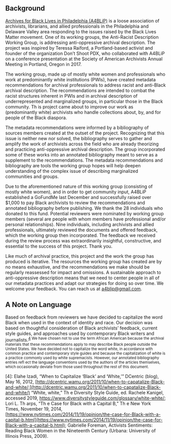 ## Background

[Archives for Black Lives in Philadelphia (A4BLiP)](https://archivesforblacklives.wordpress.com/) is a loose association of archivists, librarians, and allied professionals in the Philadelphia and Delaware Valley area responding to the issues raised by the Black Lives Matter movement. One of its working groups, the Anti-Racist Description Working Group, is addressing anti-oppressive archival description. The project was inspired by Teressa Raiford, a Portland-based activist and founder of the organization Don’t Shoot PDX, who collaborated with A4BLiP on a conference presentation at the Society of American Archivists Annual Meeting in Portland, Oregon in 2017. 

The working group, made up of mostly white women and professionals who work at predominantly white institutions (PWIs), have created metadata recommendations for archival professionals to address racist and anti-Black archival description. The recommendations are intended to combat the racist structures inherent in PWIs and in archival description of underrepresented and marginalized groups, in particular those in the Black community. Th is project came about to improve our work as (predominantly white) archivists who handle collections about, by, and for people of the Black diaspora.

The metadata recommendations were informed by a bibliography of sources members created at the outset of the project. Recognizing that this issue is neither new nor solved, the bibliography serves to gather and amplify the work of archivists across the field who are already theorizing and practicing anti-oppressive archival description. The group incorporated some of these works into an annotated bibliography meant to serve as a supplement to the recommendations. The metadata recommendations and bibliography are tools the working group hopes will help deepen understanding of the complex issue of describing marginalized communities and groups. 

Due to the aforementioned nature of this working group (consisting of mostly white women), and in order to get community input, A4BLiP established a GoFundMe last December and successfully raised over $1,000 to pay Black archivists to review the recommendations and annotated bibliography before publishing. We thank the 28 individuals who donated to this fund. Potential reviewers were nominated by working group members (several are people with whom members have professional and/or personal relationships). Nine individuals, including archivists and allied professionals, ultimately reviewed the documents and offered feedback, which the working group then incorporated. The feedback we received during the review process was extraordinarily insightful, constructive, and essential to the success of this project. Thank you.

Like much of archival practice, this project and the work the group has produced is iterative. The resources the working group has created are by no means exhaustive, and the recommendations we make should be regularly reassessed for impact and omissions. A sustainable approach to anti-oppressive description means that we need to center people in all of our metadata practices and adapt our strategies for doing so over time. We welcome your feedback. You can reach us at a4blip@gmail.com.

## A Note on Language

Based on feedback from reviewers we have decided to capitalize the word Black when used in the context of
identity and race. Our decision was based on thoughtful consideration of Black archivists’ feedback, current style
guides, and approaches used by contemporary Black writers and journalists.<sup>[4](#myfootnote1) We have chosen not to use the term
African American because the archival materials that these recommendations apply to may describe Black people
outside the United States. We have decided not to capitalize the word white, in accordance with common practice
and contemporary style guides and because the capitalization of white is a practice commonly used by white
supremacists. However, our annotated bibliography entries refl ect the language conventions used by the authors of
the articles themselves, which occasionally deviate from those used throughout the rest of this document.

<a name="myfootnote1">[4]</a>: Elahe Izadi, “When to Capitalize ‘Black’ and ‘White,’” DCentric (blog), May 16, 2012, [http://dcentric.wamu.org/2011/10/when-to-capatalize-Black-and-white/;](http://dcentric.wamu.org/2011/10/when-to-capatalize-Black-and-white/) “White, white,” Th e Diversity Style Guide, ed. Rachele Kanigel, accessed 2019, https://www.diversitystyleguide.com/glossary/white-white/; Lori L. Th arps, “Th e Case for Black with a Capital B,” Th e New York Times, November 19, 2014, [https://www.nytimes.com/2014/11/19/opinion/the-case-for-Black-with-a-capital-b.html](https://www.nytimes.com/2014/11/19/opinion/the-case-for-Black-with-a-capital-b.html); Gabrielle Foreman, Activists Sentiments: Reading Black Women in the Nineteenth Century (Urbana: University of Illinois Press, 2009).

